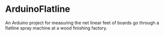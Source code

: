 # ArduinoFlatline
An Arduino project for measuring the net linear feet of boards go through a flatline spray machine at a wood finishing factory.
